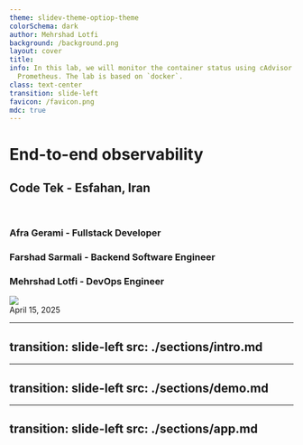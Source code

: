 ```yaml
---
theme: slidev-theme-optiop-theme
colorSchema: dark
author: Mehrshad Lotfi
background: /background.png
layout: cover
title:
info: In this lab, we will monitor the container status using cAdvisor and
  Prometheus. The lab is based on `docker`.
class: text-center
transition: slide-left
favicon: /favicon.png
mdc: true
---
```


# End-to-end observability

## Code Tek - Esfahan, Iran

<br />

### Afra Gerami - Fullstack Developer

### Farshad Sarmali - Backend Software Engineer

### Mehrshad Lotfi - DevOps Engineer

<div class="flex flex-row justify-center items-center  w-full py-4" >
<img size="20" src="/favicon.png"/>
</div>
April 15, 2025

---
transition: slide-left
src: ./sections/intro.md
---

---
transition: slide-left
src: ./sections/demo.md
--- 

---
transition: slide-left
src: ./sections/app.md
---

